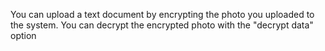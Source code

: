 You can upload a text document by encrypting the photo you uploaded to the system. You can decrypt the encrypted photo with the "decrypt data" option
